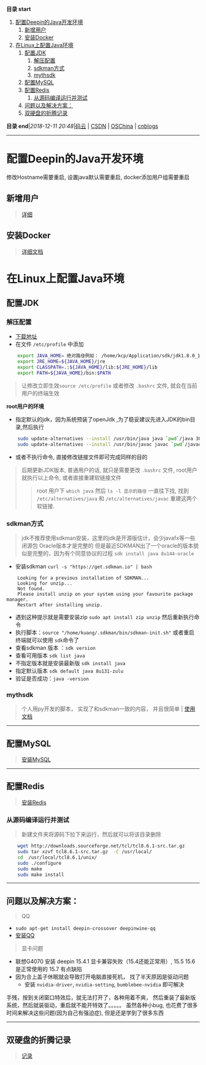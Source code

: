 **目录 start**

1. [配置Deepin的Java开发环境](#配置deepin的java开发环境)
    1. [新增用户](#新增用户)
    1. [安装Docker](#安装docker)
1. [在Linux上配置Java环境](#在linux上配置java环境)
    1. [配置JDK](#配置jdk)
        1. [解压配置](#解压配置)
        1. [sdkman方式](#sdkman方式)
        1. [mythsdk](#mythsdk)
    1. [配置MySQL](#配置mysql)
    1. [配置Redis](#配置redis)
        1. [从源码编译运行并测试](#从源码编译运行并测试)
    1. [问题以及解决方案：](#问题以及解决方案)
    1. [双硬盘的折腾记录](#双硬盘的折腾记录)

**目录 end**|_2018-12-11 20:48_|[码云](https://gitee.com/gin9) | [CSDN](http://blog.csdn.net/kcp606) | [OSChina](https://my.oschina.net/kcp1104) | [cnblogs](http://www.cnblogs.com/kuangcp)
****************************************
# 配置Deepin的Java开发环境

修改Hostname需要重启, 设置java默认需要重启, docker添加用户组需要重启
## 新增用户
> [详细](/Linux/Base/LinuxBase.md#用户管理)

## 安装Docker
> [详细文档](/Linux/Container/Docker.md)

# 在Linux上配置Java环境
## 配置JDK
### 解压配置
- [下载地址](http://www.oracle.com/technetwork/java/javase/downloads/index.html)
- 在文件 `/etc/profile` 中添加

```sh
    export JAVA_HOME= 绝对路径例如： /home/kcp/Application/sdk/jdk1.8.0_131
    export JRE_HOME=${JAVA_HOME}/jre
    export CLASSPATH=.:${JAVA_HOME}/lib:${JRE_HOME}/lib
    export PATH=${JAVA_HOME}/bin:$PATH
```
> 让修改立即生效`source /etc/profile` 或者修改 `.bashrc` 文件, 就会在当前用户的终端生效

**root用户的环境**
- 指定默认的jdk，因为系统预装了openJdk ,为了稳妥建议先进入JDK的bin目录,然后执行
```sh
    sudo update-alternatives --install /usr/bin/java java `pwd`/java 300
    sudo update-alternatives --install /usr/bin/javac javac `pwd`/javac 300
```
- 或者不执行命令, 直接修改链接文件即可完成同样的目的
> 后期更新JDK版本, 普通用户的话, 就只是需要更改 `.bashrc` 文件, root用户就执行以上命令, 或者直接重建软链接文件
>> root 用户下 `which java` 然后 `ls -l 显示的路径` 一直往下找, 找到 `/etc/alternatives/java` 和 `/etc/alternatives/javac` 重建这两个软链接.

### sdkman方式 
> jdk不推荐使用sdkman安装，这里的jdk是开源版估计，会少javafx等一些闭源包 Oracle版本才是完整的
> 但是最近SDKMAN出了一个oracle的版本貌似是完整的，因为有个同意协议的过程 `sdk install java 8u144-oracle`

- 安装sdkman `curl -s "https://get.sdkman.io" | bash`

```
    Looking for a previous installation of SDKMAN...
    Looking for unzip...
    Not found.
    Please install unzip on your system using your favourite package manager.
    Restart after installing unzip.
```
- 遇到这种提示就是需要安装zip `sudo apt install zip unzip` 然后重新执行命令
- 执行脚本：`source "/home/kuang/.sdkman/bin/sdkman-init.sh"` 或者重启终端就可以使用 `sdk`命令了
- 查看sdkman 版本 ：`sdk version`
- 查看可用版本 `sdk list java` 
- 不指定版本就是安装最新版 `sdk install java` 
- 指定默认版本 `sdk default java 8u131-zulu`
- 验证是否成功：`java -version`

### mythsdk
> 个人用py开发的脚本， 实现了和sdkman一致的内容， 并且很简单 | [使用文档](https://github.com/Kuangcp/Script/tree/master/python/mythsdk)

********************************
## 配置MySQL
> [安装MySQL](/Database/MySQL.md)

**************************************
## 配置Redis
> [安装Redis](/Database/Redis.md)

### 从源码编译运行并测试
> 新建文件夹将源码下拉下来运行，然后就可以将该目录删除

```sh
    wget http://downloads.sourceforge.net/tcl/tcl8.6.1-src.tar.gz
    sudo tar xzvf tcl8.6.1-src.tar.gz  -C /usr/local/
    cd  /usr/local/tcl8.6.1/unix/
    sudo ./configure
    sudo make
    sudo make install
```
**************
## 问题以及解决方案：
> QQ
- `sudo apt-get install deepin-crossover deepinwine-qq`
- [安装QQ](https://www.findhao.net/easycoding/1748)

> 显卡问题
- 联想G4070 安装 deepin 15.4.1 显卡兼容失败（15.4还能正常用）, 15.5 15.6 是正常使用的 15.7 有点缺陷
- 因为合上盖子休眠就会导致打开电脑直接死机， 找了半天原因是驱动问题
    - 安装 `nvidia-driver`, `nvidia-setting`, `bumblebee-nvidia` 即可解决

手残，按到关闭窗口特效后，就无法打开了，各种用着不爽， 然后重装了最新版系统，然后就装驱动，重启就不能开特效了。。。。。
虽然各种小bug, 也花费了很多时间来解决这些问题(因为自己有强迫症), 但是还是学到了很多东西

********************
## 双硬盘的折腾记录
> [记录](/MyBlog/2018-3-15-install-deepin.md)
